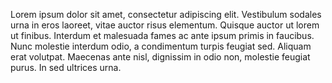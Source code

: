 Lorem ipsum dolor sit amet, consectetur adipiscing elit. Vestibulum sodales urna in eros laoreet, vitae auctor risus elementum. Quisque auctor ut lorem ut finibus. Interdum et malesuada fames ac ante ipsum primis in faucibus. Nunc molestie interdum odio, a condimentum turpis feugiat sed. Aliquam erat volutpat. Maecenas ante nisl, dignissim in odio non, molestie feugiat purus. In sed ultrices urna.
